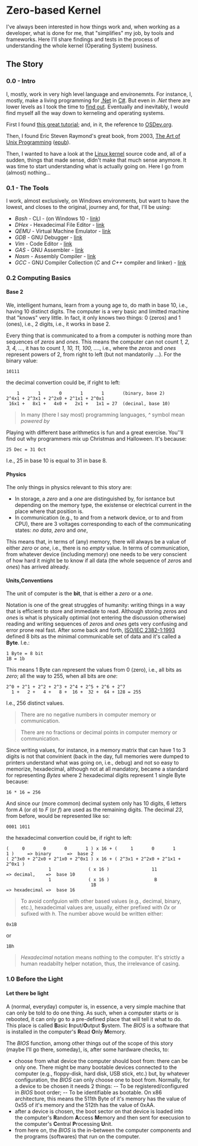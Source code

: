 # Zero-based Kernel

I've always been interested in how things work and, when working as a developer, what is done for me, that "simplifies" my job, by tools and frameworks. Here I'll share findings and tests in the process of understanding the whole kernel (Operating System) business.

## The Story

### 0.0 - Intro

I, mostly, work in very high level language and environemnts. For instance, I, mostly, make a living programming for [.Net](https://www.microsoft.com/net) in [C#](https://docs.microsoft.com/en-us/dotnet/csharp/). But even in *.Net* there are lower levels as I took the time to [find out](http://babil.bigsbyspot.org/). Eventually and inevitably, I would find myself all the way down to kerneling and operating systems. 

First I found [this great tutorial](https://github.com/cfenollosa/os-tutorial); and, in it, the reference to [OSDev.org](https://www.osdev.org/).

Then, I found Eric Steven Raymond's great book, from 2003, [The Art of Unix Programming](http://www.catb.org/esr/writings/taoup/html/index.html) ([epub](https://github.com/bjut-hz/E-Books/blob/master/linux/Eric%20S.%20Raymond-The%20Art%20of%20UNIX%20Programming-Addison-Wesley%20Professional%20%282003%29.epub)).

Then, I wanted to have a look at the [Linux kernel](https://github.com/torvalds/linux) source code and, all of a sudden, things that made sense, didn't make that much sense anymore. It was time to start understanding what is actually going on. Here I go from (almost) nothing...

### 0.1 - The Tools

I work, almost exclusively, on Windows environments, but want to have the lowest, and closes to the original, journey and, for that, I'll be using:

- *Bash* - CLI - (on Windows 10 - [link](https://tutorials.ubuntu.com/tutorial/tutorial-ubuntu-on-windows#0))
- *DHex* - Hexadecimal File Editor - [link](http://www.dettus.net/dhex/)
- *QEMU* - Virtual Machine Emulator - [link](https://www.qemu.org/)
- *GDB* - GNU Debugger - [link](https://www.gnu.org/software/gdb/)
- *Vim* - Code Editor - [link](https://www.vim.org/)
- *GAS* - GNU Assembler - [link](http://tigcc.ticalc.org/doc/gnuasm.html)
- *Nasm* - Assembly Compiler - [link](https://www.nasm.us/)
- *GCC* - GNU Compiler Collection (*C* and *C++* compiler and linker) - [link](https://gcc.gnu.org/)


### 0.2 Computing Basics

#### Base 2

We, intelligent humans, learn from a young age to, do math in base 10, i.e., having 10 distinct digits. The computer is a very basic and limitted machine that "knows" very little. In fact, it only knows two things: 0 (zeros) and 1 (ones), i.e., 2 digits, i.e., it works in base 2.

Every thing that is communicated to a from a computer is nothing more than sequences of *zeros* and *ones*. This means the computer can not count *1, 2, 3, 4, ...*, it has to count *1, 10, 11, 100, ...*., i.e., where the *zeros* and *ones* represent powers of 2, from right to left (but not mandatorily ...). For the binary value:
```
10111
```
the decimal convertion could be, if right to left:
```
    1       1       0       1       1       (binary, base 2)
2^4x1 + 2^3x1 + 2^2x0 + 2^1x1 + 2^0x1
 16x1 +   8x1 +   4x0 +   2x1 +   1x1 = 27  (decinal, base 10)
```
> In many (there I say most) programming languages, *^* symbol mean *powered by*

Playing with different base arithmetics is fun and a great exercise. You''ll find out why programmers mix up Christmas and Halloween. It's because:
```
25 Dec = 31 Oct
```
I.e., 25 in base 10 is equal to 31 in base 8.


#### Physics

The only things in physics relevant to this story are:
- In storage, a *zero* and a *one* are distinguished by, for isntance but depending on the memory type, the existense or electrical current in the place where that position is.
- In communication (e.g., to and from a network device, or to and from CPU), there are 3 voltages corresponding to each of the communicating states: *no data*, *zero* and *one*,

This means that, in terms of (any) memory, there will always be a value of either *zero* or *one*, i.e., there is no *empty* value. In terms of communication, from whatever device (including memory) one needs to be very conscient of how hard it might be to know if all data (the whole sequence of *zero*s and *one*s) has arrived already.

#### Units,Conventions

The unit of computer is the **bit**,  that is either a *zero* or a *one*.

Notation is one of the great struggles of humanity: writing things in a way that is efficient to store and immediate to read. Although storing *zero*s and *one*s is what is physically optimial (not entering the discussion otherwise) reading and writing sequences of *zero*s and *one*s gets very confusing and error prone real fast. After some back and forth, [ISO/IEC 2382-1:1993](https://www.iso.org/obp/ui/#iso:std:iso-iec:2382:-1:ed-3:v1:en) defined 8 bits as the minimal communicable set of data and it's called a **Byte**. I.e.:
```
1 Byte = 8 bit
1B = 1b
```

This means 1 Byte can represent the values from 0 (zero), i.e., all bits as *zero*; all the way to 255, when all bits are *one*:
```
2^0 + 2^1 + 2^2 + 2^3 + 2^4 + 2^5 + 2^6 + 2^7
  1 +   2 +   4 +   8 +  16 +  32 +  64 + 128 = 255
```
I.e., 256 distinct values.

> There are no negative numbers in computer memory or communication.

> There are no fractions or decimal points in computer memory or communication.

Since writing values, for instance, in a memory matrix that can have 1 to 3 digits is not that convinient (back in the day, full memories were dumped to printers understand what was going on, i.e., debug) and not so easy to memorize, hexadecimal, although not at all mandatory, became a standard for representing *Bytes* where 2 hexadecimal digits represent 1 single Byte because:
```
16 * 16 = 256
```

And since our (more common) decimal system only has 10 digits, 6 letters form *A* (or *a*) to *F* (or *f*) are used as the remaining digits. The decimal *23*, from before, would be represented like so:
```
0001 1011
```
the hexadecimal convertion could be, if right to left:
```
(     0       0       0       1 ) x 16 + (     1       0       1       1 )     => binary      =>  base 2
( 2^3x0 + 2^2x0 + 2^1x0 + 2^0x1 ) x 16 + ( 2^3x1 + 2^2x0 + 2^1x1 + 2^0x1 )
                1              ( x 16 )                11                      => decimal,    =>  base 10
                1              ( x 16 )                 B
                                1B                                             => hexadecimal =>  base 16
```

> To avoid confguion with other based values (e.g., decimal, binary, etc.), hexadecimal values are, usually, either prefixed with *0x* or sufixed with *h*. The number above would be written either:
```
0x1B
```
or
```
1Bh
```

> *Hexadecimal* notation means nothing to the computer. It's strictly a human readabilty helper notation, thus, the irrelevance of casing.


### 1.0 Before the Light

#### Let there be light

A (normal, everyday) computer is, in essence, a very simple machine that can only be told to do one thing. As such, when a computer starts or is rebooted, it can only go to a pre-defined place that will tell it what to do. This place is called **B**asic **I**nput/**O**utput **S**ystem. The *BIOS* is a software that is installed in the computer's **R**ead **O**nly **M**emory. 

The *BIOS* function, among other things out of the scope of this story (maybe I'll go there, someday), is, after some hardware checks, to: 
- choose from what device the computer should boot from: there can be only one. There might be many bootable devices connected to the computer (e.g., floppy-disk, hard disk, USB stick, etc.) but, by whatever configuration, the *BIOS* can only choose one to boot from. Normally, for a device to be chosen it needs 2 things:
-- To be registered/configured in *BIOS* boot order;
-- To be identifiable as bootable. On x86 architecture, this means the 511th Byte of it's memory has the value of 0x55 of it's memory and the 512th has the value of 0xAA.
- after a device is chosen, the boot sector on that device is loaded into the computer's **R**andom **A**ccess **M**emory and then sent for execusion to the computer's **C**entral **P**rocessing **U**nit.
- from here on, the *BIOS* is the in-between the computer components and the programs (softwares) that run on the computer.

